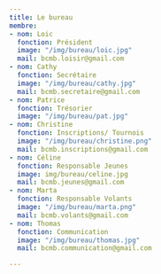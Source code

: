 ```yaml
---
title: Le bureau
membre:
- nom: Loic
  fonction: Président
  image: "/img/bureau/loic.jpg"
  mail: bcmb.loisir@gmail.com
- nom: Cathy
  fonction: Secrétaire
  image: "/img/bureau/cathy.jpg"
  mail: bcmb.secretaire@gmail.com
- nom: Patrice
  fonction: Trésorier
  image: "/img/bureau/pat.jpg"
- nom: Christine
  fonction: Inscriptions/ Tournois
  image: "/img/bureau/christine.png"
  mail: bcmb.inscriptions@gmail.com
- nom: Céline
  fonction: Responsable Jeunes
  image: img/bureau/celine.jpg
  mail: bcmb.jeunes@gmail.com
- nom: Marta
  fonction: Responsable Volants
  image: "/img/bureau/marta.png"
  mail: bcmb.volants@gmail.com
- nom: Thomas
  fonction: Communication
  image: "/img/bureau/thomas.jpg"
  mail: bcmb.communication@gmail.com

---
```

